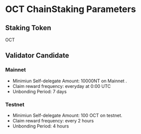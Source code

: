 # OCT ChainStaking Parameters

## Staking Token

OCT


## Validator Candidate

### Mainnet

* Minimiun Self-delegate Amount: 10000NT on Mainnet .
* Claim reward frequency: everyday at 0:00 UTC
* Unbonding Period: 7 days

### Testnet

* Minimiun Self-delegate Amount: 100 OCT on testnet.
* Claim reward frequency: every 2 hours
* Unbonding Period: 4 hours




